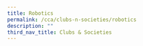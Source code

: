 ```yaml
---
title: Robotics
permalink: /cca/clubs-n-societies/robotics
description: ""
third_nav_title: Clubs & Societies
---
```

